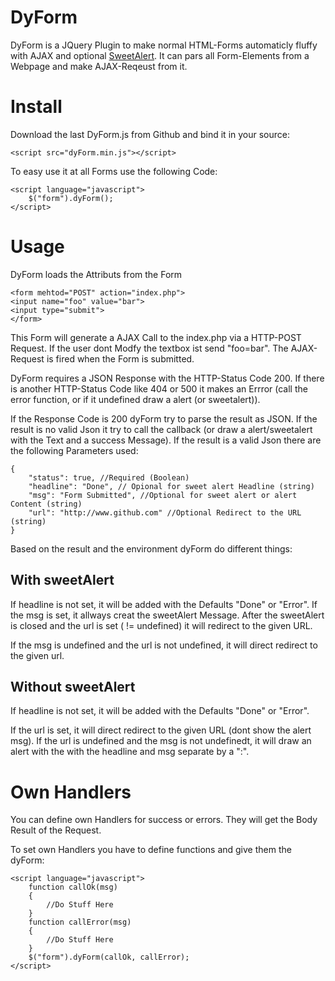 # DyForm
DyForm is a JQuery Plugin to make normal HTML-Forms automaticly fluffy with AJAX and optional [SweetAlert](http://t4t5.github.io/sweetalert/). It can pars all Form-Elements from a Webpage and make AJAX-Reqeust from it.

# Install
Download the last DyForm.js from Github and bind it in your source:

    <script src="dyForm.min.js"></script>

To easy use it at all Forms use the following Code:

    <script language="javascript">
	    $("form").dyForm();
    </script>

# Usage
DyForm loads the Attributs from the Form

    <form mehtod="POST" action="index.php">
    <input name="foo" value="bar">
    <input type="submit">
    </form>

This Form will generate a AJAX Call to the index.php via a HTTP-POST Request. If the user dont Modfy the textbox ist send "foo=bar". The AJAX-Request is fired when the Form is submitted.

DyForm requires a JSON Response with the HTTP-Status Code 200. If there is another HTTP-Status Code like 404 or 500 it makes an Errror (call the error function, or if it undefined draw a alert (or sweetalert)).

If the Response Code is 200 dyForm try to parse the  result as JSON. If the result is no valid Json it try to call the callback (or draw a alert/sweetalert with the Text and a success Message). If the result is a valid Json there are the following Parameters used:

    {
		"status": true, //Required (Boolean)
		"headline": "Done", // Opional for sweet alert Headline (string)
		"msg": "Form Submitted", //Optional for sweet alert or alert Content (string)
		"url": "http://www.github.com" //Optional Redirect to the URL (string)
	}

Based on the result and the environment dyForm do different things:

## With sweetAlert
If headline is not set, it will be added with the Defaults "Done" or "Error". If the msg is set, it allways creat the sweetAlert Message. After the sweetAlert is closed and the url is set ( != undefined) it will redirect to the given URL.

If the msg is undefined and the url is not undefined, it will direct redirect to the given url.

## Without sweetAlert
If headline is not set, it will be added with the Defaults "Done" or "Error".

If the url is set, it will direct redirect to the given URL (dont show the alert msg). If the url is undefined and the msg is not undefinedt, it will draw an alert with the with the headline and msg separate by a ":".

# Own Handlers
You can define own Handlers for success or errors. They will get the Body Result of the Request.

To set own Handlers you have to define functions and give them the dyForm:

    <script language="javascript">
	    function callOk(msg)
	    {
		    //Do Stuff Here
	    }
	    function callError(msg)
	    {
		    //Do Stuff Here
	    }
	    $("form").dyForm(callOk, callError);
    </script>

